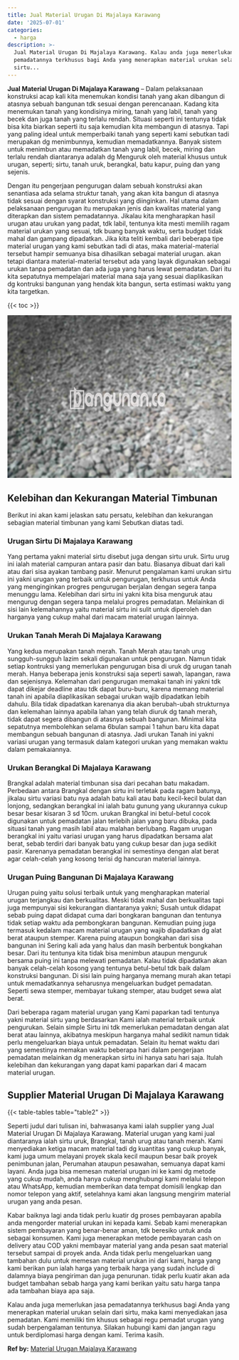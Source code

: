 ```yaml
---
title: Jual Material Urugan Di Majalaya Karawang
date: '2025-07-01'
categories:
  - harga
description: >-
  Jual Material Urugan Di Majalaya Karawang. Kalau anda juga memerlukan jasa
  pemadatannya terkhusus bagi Anda yang menerapkan material urukan selain dari
  sirtu...
---
```


**Jual Material Urugan Di Majalaya Karawang** – Dalam pelaksanaan konstruksi acap kali kita menemukan kondisi tanah yang akan dibangun di atasnya sebuah bangunan tdk sesuai dengan perencanaan. Kadang kita menemukan tanah yang kondisinya miring, tanah yang labil, tanah yang becek dan juga tanah yang terlalu rendah. Situasi seperti ini tentunya tidak bisa kita biarkan seperti itu saja kemudian kita membangun di atasnya. Tapi yang paling ideal untuk memperbaiki tanah yang seperti kami sebutkan tadi merupakan dg menimbunnya, kemudian memadatkannya. Banyak sistem untuk menimbun atau memadatkan tanah yang labil, becek, miring dan terlalu rendah diantaranya adalah dg Menguruk oleh material khusus untuk urugan, seperti; sirtu, tanah uruk, berangkal, batu kapur, puing dan yang sejenis.

Dengan itu pengerjaan pengurugan dalam sebuah konstruksi akan senantiasa ada selama struktur tanah, yang akan kita bangun di atasnya tidak sesuai dengan syarat konstruksi yang diinginkan. Hal utama dalam pelaksanaan pengurugan itu merupakan jenis dan kwalitas material yang diterapkan dan sistem pemadatannya. Jikalau kita mengharapkan hasil urugan atau urukan yang padat, tdk labil, tentunya kita mesti memilih ragam material urukan yang sesuai, tdk buang banyak waktu, serta budget tidak mahal dan gampang dipadatkan. Jika kita teliti kembali dari beberapa tipe material urugan yang kami sebutkan tadi di atas, maka material-material tersebut hampir semuanya bisa dihasilkan sebagai material urugan. akan tetapi diantara material-material tersebut ada yang layak digunakan sebagai urukan tanpa pemadatan dan ada juga yang harus lewat pemadatan. Dari itu kita sepatutnya mempelajari material mana saja yang sesuai diaplikasikan dg kontruksi bangunan yang hendak kita bangun, serta estimasi waktu yang kita targetkan.

{{< toc >}}

![Jual Material Urugan Di Majalaya Karawang](/images/jual-urugan-10.png)

## Kelebihan dan Kekurangan Material Timbunan

Berikut ini akan kami jelaskan satu persatu, kelebihan dan kekurangan sebagian material timbunan yang kami Sebutkan diatas tadi.

### Urugan Sirtu Di Majalaya Karawang

Yang pertama yakni material sirtu disebut juga dengan sirtu uruk. Sirtu urug ini ialah material campuran antara pasir dan batu. Biasanya dibuat dari kali atau dari sisa ayakan tambang pasir. Menurut pengalaman kami urukan sirtu ini yakni urugan yang terbaik untuk pengurugan, terkhusus untuk Anda yang menginginkan progres pengurugan berjalan dengan segera tanpa menunggu lama. Kelebihan dari sirtu ini yakni kita bisa menguruk atau mengurug dengan segera tanpa melalui progres pemadatan. Melainkan di sisi lain kelemahannya yaitu material sirtu ini sulit untuk diperoleh dan harganya yang cukup mahal dari macam material urugan lainnya.

### Urukan Tanah Merah Di Majalaya Karawang

Yang kedua merupakan tanah merah. Tanah Merah atau tanah urug sungguh-sungguh lazim sekali digunakan untuk pengurugan. Namun tidak setiap kontruksi yang memerlukan pengurugan bisa di uruk dg urugan tanah merah. Hanya beberapa jenis konstruksi saja seperti sawah, lapangan, rawa dan sejenisnya. Kelemahan dari pengurugan memakai tanah ini yakni tdk dapat dikejar deadline atau tdk dapat buru-buru, karena memang material tanah ini apabila diaplikasikan sebagai urukan wajib dipadatkan lebih dahulu. Bila tidak dipadatkan karenanya dia akan berubah-ubah strukturnya dan kelemahan lainnya apabila lahan yang telah diuruk dg tanah merah, tidak dapat segera dibangun di atasnya sebuah bangunan. Minimal kita sepatutnya membolehkan selama 6bulan sampai 1 tahun baru kita dapat membangun sebuah bangunan di atasnya. Jadi urukan Tanah ini yakni variasi urugan yang termasuk dalam kategori urukan yang memakan waktu dalam pemakaiannya.

### Urukan Berangkal Di Majalaya Karawang

Brangkal adalah material timbunan sisa dari pecahan batu makadam. Perbedaan antara Brangkal dengan sirtu ini terletak pada ragam batunya, jikalau sirtu variasi batu nya adalah batu kali atau batu kecil-kecil bulat dan lonjong, sedangkan berangkal ini ialah batu gunung yang ukurannya cukup besar besar kisaran 3 sd 10cm. urukan Brangkal ini betul-betul cocok digunakan untuk pemadatan jalan terlebih jalan yang baru dibuka, pada situasi tanah yang masih labil atau malahan berlubang. Ragam urugan berangkal ini yaitu variasi urugan yang harus dipadatkan bersama alat berat, sebab terdiri dari banyak batu yang cukup besar dan juga sedikit pasir. Karenanya pemadatan berangkal ini semestinya dengan alat berat agar celah-celah yang kosong terisi dg hancuran material lainnya.

### Urugan Puing Bangunan Di Majalaya Karawang

Urugan puing yaitu solusi terbaik untuk yang mengharapkan material urugan terjangkau dan berkualitas. Meski tidak mahal dan berkualitas tapi juga mempunyai sisi kekurangan diantaranya yakni; Susah untuk didapat sebab puing dapat didapat cuma dari bongkaran bangunan dan tentunya tidak setiap waktu ada pembongkaran bangunan. Kemudian puing juga termasuk kedalam macam material urugan yang wajib dipadatkan dg alat berat ataupun stemper. Karena puing ataupun bongkahan dari sisa bangunan ini Sering kali ada yang halus dan masih berbentuk bongkahan besar. Dari itu tentunya kita tidak bisa menimbun ataupun menguruk bersama puing ini tanpa melewati pemadatan. Kalau tidak dipadatkan akan banyak celah-celah kosong yang tentunya betul-betul tdk baik dalam konstruksi bangunan. Di sisi lain puing harganya memang murah akan tetapi untuk memadatkannya seharusnya mengeluarkan budget pemadatan. Seperti sewa stemper, membayar tukang stemper, atau budget sewa alat berat.

Dari beberapa ragam material urugan yang Kami paparkan tadi tentunya yakni material sirtu yang berdasarkan Kami ialah material terbaik untuk pengurukan. Selain simple Sirtu ini tdk memerlukan pemadatan dengan alat berat atau lainnya, akibatnya meskipun harganya mahal sedikit namun tidak perlu mengeluarkan biaya untuk pemadatan. Selain itu hemat waktu dari yang semestinya memakan waktu beberapa hari dalam pengerjaan pemadatan melainkan dg menerapkan sirtu ini hanya satu hari saja. Itulah kelebihan dan kekurangan yang dapat kami paparkan dari 4 macam material urugan.

## Supplier Material Urugan Di Majalaya Karawang

{{< table-tables table="table2" >}}

Seperti judul dari tulisan ini, bahwasanya kami ialah supplier yang Jual Material Urugan Di Majalaya Karawang. Material urugan yang kami jual diantaranya ialah sirtu uruk, Brangkal, tanah urug atau tanah merah. Kami menyediakan ketiga macam material tadi dg kuantitas yang cukup banyak, kami juga umum melayani proyek skala kecil maupun besar baik proyek penimbunan jalan, Perumahan ataupun pesawahan, semuanya dapat kami layani. Anda juga bisa memesan material urugan ini ke kami dg metode yang cukup mudah, anda hanya cukup menghubungi kami melalui telepon atau WhatsApp, kemudian memberikan data tempat domisili lengkap dan nomor telepon yang aktif, setelahnya kami akan langsung mengirim material urugan yang anda pesan.

Kabar baiknya lagi anda tidak perlu kuatir dg proses pembayaran apabila anda mengorder material urukan ini kepada kami. Sebab kami menerapkan sistem pembayaran yang benar-benar aman, tdk beresiko untuk anda sebagai konsumen. Kami juga menerapkan metode pembayaran cash on delivery atau COD yakni membayar material yang anda pesan saat material tersebut sampai di proyek anda. Anda tidak perlu mengeluarkan uang tambahan dulu untuk memesan material urukan ini dari kami, harga yang kami berikan pun ialah harga yang terbaik harga yang sudah include di dalamnya biaya pengiriman dan juga penurunan. tidak perlu kuatir akan ada budget tambahan sebab harga yang kami berikan yaitu satu harga tanpa ada tambahan biaya apa saja.

Kalau anda juga memerlukan jasa pemadatannya terkhusus bagi Anda yang menerapkan material urukan selain dari sirtu, maka kami menyediakan jasa pemadatan. Kami memiliki tim khusus sebagai regu pemadat urugan yang sudah berpengalaman tentunya. Silakan hubungi kami dan jangan ragu untuk berdiplomasi harga dengan kami. Terima kasih.

**Ref by:** [Material Urugan Majalaya Karawang](https://id.wikipedia.org/wiki/Material)
